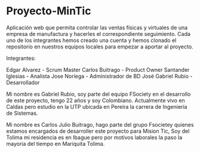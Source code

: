 # Proyecto-MinTic
Aplicación web que permita controlar las ventas físicas y virtuales de una empresa de manufactura y hacerles el correspondiente seguimiento.
Cada uno de los integrantes hemos creado una cuenta y hemos clonado el repositorio en nuestros equipos locales para empezar a aportar al proyecto.

Integrantes:

Edgar Alvarez - Scrum Master
Carlos Buitrago -  Product Owner
Santander Iglesias - Analista
Jose Noriega - Administrador de BD
José Gabriel Rubio - Desarrollador

Mi nombre es Gabriel Rubio, soy parte del equipo FSociety en el desarrollo de este proyecto, tengo 22 años y soy Colombiano. Actualmente vivo en Caldas pero estudio en la UTP ubicada en Pereira la carrera de Ingeniería de Sistemas.  

Mi nombre es Carlos Julio Buitrago, hago parte del grupo Fsocietey quienes estamos encargados de desarroller este proyecto para Mision Tic, Soy del Tolima mi residencia es en Ibague pero por motivos laborales la paso la mayoria del tiempo en Mariquita Tolima.
